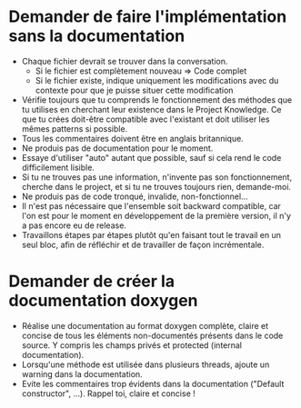 # Demander de faire l'implémentation sans la documentation

* Chaque fichier devrait se trouver dans la conversation.
    * Si le fichier est complètement nouveau => Code complet
    * Si le fichier existe, indique uniquement les modifications avec du contexte pour que je puisse
      situer cette modification
* Vérifie toujours que tu comprends le fonctionnement des méthodes que tu utilises en cherchant leur
  existence dans le Project Knowledge. Ce que tu crées doit-être compatible avec l'existant et doit
  utiliser les mêmes patterns si possible.
* Tous les commentaires doivent être en anglais britannique.
* Ne produis pas de documentation pour le moment.
* Essaye d'utiliser "auto" autant que possible, sauf si cela rend le code difficilement lisible.
* Si tu ne trouves pas une information, n'invente pas son fonctionnement, cherche dans le project,
  et si tu ne trouves toujours rien, demande-moi.
* Ne produis pas de code tronqué, invalide, non-fonctionnel...
* Il n'est pas nécessaire que l'ensemble soit backward compatible, car l'on est pour le moment en
  développement de la première version, il n'y a pas encore eu de release.
* Travaillons étapes par étapes plutôt qu'en faisant tout le travail en un seul bloc, afin de
  réfléchir et de travailler de façon incrémentale.

# Demander de créer la documentation doxygen

* Réalise une documentation au format doxygen complète, claire et concise de tous les éléments
  non-documentés présents dans le code source. Y compris les champs privés et protected (internal
  documentation).
* Lorsqu'une méthode est utilisée dans plusieurs threads, ajoute un warning dans la documentation.
* Evite les commentaires trop évidents dans la documentation ("Default constructor", ...). Rappel
  toi, claire et concise !
